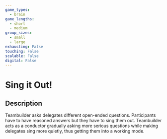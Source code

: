 ```yaml
---
game_types:
  - brain
game_lengths:
  - short
  - medium
group_sizes:
  - small
  - large
exhausting: False
touching: False
scalable: False
digital: False
---
```

# Sing it Out!

## Description
Teambuilder asks delegates different open-ended questions. Participants have to have reasoned answers but they have to sing them out. Teambuilder acts as a conductor gradually asking more serious questions while making delegates sing more quietly, thus getting them into a working mode.
